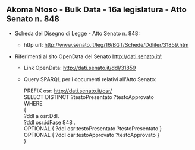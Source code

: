 ## Akoma Ntoso - Bulk Data - 16a legislatura - Atto Senato n. 848 ##

* Scheda del Disegno di Legge - Atto Senato n. 848:
	* http url: http://www.senato.it/leg/16/BGT/Schede/Ddliter/31859.htm

* Riferimenti al sito OpenData del Senato http://dati.senato.it/:
	* Link OpenData: http://dati.senato.it/ddl/31859
	* Query SPARQL per i documenti relativi all'Atto Senato:

        PREFIX osr: <http://dati.senato.it/osr/>  
		SELECT DISTINCT ?testoPresentato ?testoApprovato  
		WHERE  
		{  
		    ?ddl a osr:Ddl.  
		    ?ddl osr:idFase 848 .  
		    OPTIONAL { ?ddl osr:testoPresentato ?testoPresentato }  
		    OPTIONAL { ?ddl osr:testoApprovato ?testoApprovato }  
		}
		